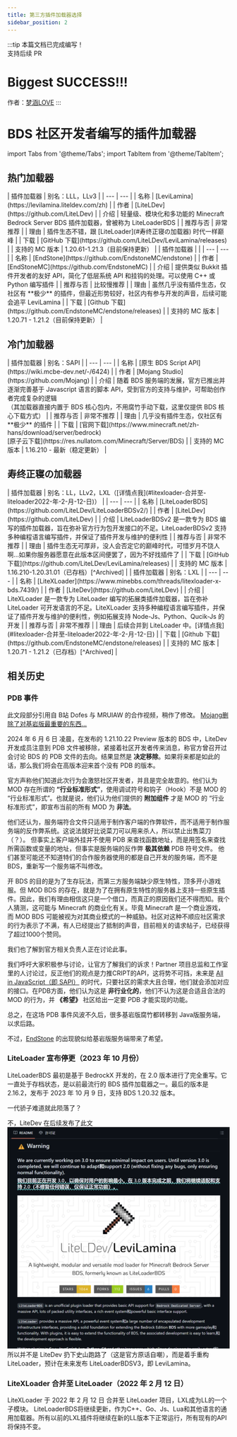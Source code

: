 ```yaml
---
title: 第三方插件加载器选择
sidebar_position: 2
---
```


:::tip
本篇文档已完成编写！<br />
支持后续 PR

# Biggest SUCCESS!!!

作者：[梦涵LOVE](https://github.com/MengHanLOVE1027)
:::

# BDS 社区开发者编写的插件加载器
import Tabs from '@theme/Tabs';
import TabItem from '@theme/TabItem';

## 热门加载器

<Tabs queryString="plugins-loader">
<TabItem value="levilamina" label="LeviLamina">
| 插件加载器 | 别名：LLL，LLv3 |
| --- | --- |
| 名称 | [LeviLamina](https://levilamina.liteldev.com/zh) |
| 作者 | [LiteLDev](https://github.com/LiteLDev) |
| 介绍 | 轻量级、模块化和多功能的 Minecraft Bedrock Server BDS 插件加载器，曾被称为 LiteLoaderBDS |
| 推荐与否 | 非常推荐 |
| 理由 | 插件生态不错，跟 [LiteLoader](#寿终正寝の加载器) 时代一样巅峰 |
| 下载 | [GitHub 下载](https://github.com/LiteLDev/LeviLamina/releases) |
| 支持的 MC 版本 | 1.20.61-1.21.3（目前保持更新） |
</TabItem>
<TabItem value="endstone" label="EndStone">
| 插件加载器 | |
| --- | --- |
| 名称 | [EndStone](https://github.com/EndstoneMC/endstone) |
| 作者 | [EndStoneMC](https://github.com/EndstoneMC) |
| 介绍 | 提供类似 Bukkit 插件开发者的友好 API，简化了低层系统 API 和挂钩的处理。可以使用 C++ 或 Python 编写插件 |
| 推荐与否 | 比较慢推荐 |
| 理由 | 虽然几乎没有插件生态，仅社区有 **极少** 的插件，但最近形势较好，社区内有参与开发的声音，后续可能会追平 LeviLamina |
| 下载 | [Github 下载](https://github.com/EndstoneMC/endstone/releases) |
| 支持的 MC 版本 | 1.20.71 - 1.21.2（目前保持更新） |
</TabItem>
</Tabs>

## 冷门加载器
<Tabs queryString="plugins-loader">
<TabItem value="bds-script-api" label="BDS Script API（官方）">
| 插件加载器 | 别名：SAPI |
| --- | --- |
| 名称 | [原生 BDS Script API](https://wiki.mcbe-dev.net/-/6424) |
| 作者 | [Mojang Studio](https://github.com/Mojang) |
| 介绍 | 随着 BDS 服务端的发展，官方已推出并逐渐完善基于 Javascript 语言的脚本 API，受到官方的支持与维护，可帮助创作者完成复杂的逻辑 <br />（其加载器直接内置于 BDS 核心包内，不用腐竹手动下载，这里仅提供 BDS 核心下载方式） |
| 推荐与否 | 非常不推荐 |
| 理由 | 几乎没有插件生态，仅社区有 **极少** 的插件 |
| 下载 | [官网下载](https://www.minecraft.net/zh-hans/download/server/bedrock)<br />[原子云下载](https://res.nullatom.com/Minecraft/Server/BDS) |
| 支持的 MC 版本 | 1.16.210 - 最新（稳定更新） |
</TabItem>
</Tabs>

## 寿终正寝の加载器
<Tabs queryString="plugins-loader">
<TabItem value="liteloader" label="LiteLoader">
| 插件加载器 | 别名：LL，LLv2，LXL（[详情点我](#litexloader-合并至-liteloader2022-年-2-月-12-日)） |
| --- | --- |
| 名称 | [LiteLoaderBDS](https://github.com/LiteLDev/LiteLoaderBDSv2/) |
| 作者 | [LiteLDev](https://github.com/LiteLDev) |
| 介绍 | LiteLoaderBDSv2 是一款专为 BDS 编写的插件加载器，旨在弥补官方行为包开发接口的不足。LiteLoaderBDSv2 支持多种编程语言编写插件，并保证了插件开发与维护的便利性 |
| 推荐与否 | 非常不推荐 |
| 理由 | 插件生态无可厚非，没人会否定它的巅峰时代，可惜岁月不饶人啊...如果你服务器愿意在此版本区间便罢了，因为不好找插件了 |
| 下载 | [GitHub 下载](https://github.com/LiteLDev/LeviLamina/releases) |
| 支持的 MC 版本 | 1.16.210-1.20.31.01（已存档）[^Archived] |
</TabItem>
<TabItem value="litexloader" label="LiteXLoader">
| 插件加载器 | 别名：LXL |
| --- | --- |
| 名称 | [LiteXLoader](https://www.minebbs.com/threads/litexloader-x-bds.7439/) |
| 作者 | [LiteDev](https://github.com/LiteLDev) |
| 介绍 | LiteXLoader 是一款专为 LiteLoader 编写的拓展类插件加载器，旨在弥补 LiteLoader 可开发语言的不足。LiteXLoader 支持多种编程语言编写插件，并保证了插件开发与维护的便利性，例如拓展支持 Node-Js、Python、Qucik-Js 的开发 |
| 推荐与否 | 非常不推荐 |
| 理由 | 后续合并到 LiteLoader 中。[详情点我](#litexloader-合并至-liteloader2022-年-2-月-12-日) |
| 下载 | [Github 下载](https://github.com/EndstoneMC/endstone/releases) |
| 支持的 MC 版本 | 1.20.71 - 1.21.2（已存档）[^Archived] |
</TabItem>
</Tabs>

## 相关历史

### PDB 事件

此文段部分引用自 B站 Dofes 与 MRUIAW 的合作视频，稍作了修改。
[Mojang删除了对基岩版最重要的东西...](https://www.bilibili.com/video/BV1GS421o7Dz/)

2024 年 6 月 6 日 凌晨，在发布的 1.21.10.22 Preview 版本的 BDS 中，LiteDev 开发成员注意到 PDB 文件被移除，紧接着社区开发者传来消息，称官方曾召开过会讨论 BDS 的 PDB 文件的去向。结果显然是 **决定移除**。如果将来都是如此的话，那么我们将会在高版本迎来首个没有 PDB 的版本。

官方声称他们知道此次行为会激怒社区开发者，并且是完全故意的。他们认为 MOD 存在所谓的 **“行业标准形式”**，使用调试符号和钩子（Hook）不是 MOD 的 “行业标准形式”。也就是说，他们认为他们提供的 **附加组件** 才是 MOD 的 “行业标准形式”，即宣布当前的所有 MOD 为 **非法**。

他们还认为，服务端符合文件只适用于制作客户端的作弊软件，而不适用于制作服务端的反作弊系统。这说法就好比说菜刀可以用来杀人，所以禁止出售菜刀（？）。
但事实上客户端外挂并不使用 PDB 来查找函数地址，而是用签名来查找所需函数或变量的地址，但事实是服务端的反作弊 **极其依赖** PDB 符号文件。
他们甚至可能还不知道特们的合作服务器使用的都是自己开发的服务端，而不是 BDS，重新写一个服务端不叫修改。

开 BDS 的目的是为了生存玩法，而第三方服务端缺少原生特性，顶多开小游戏服。但 MOD BDS 的存在，就是为了在拥有原生特性的服务器上支持一些原生插件。因此，我们有理由相信这只是一个借口，而真正的原因我们还不得而知。我个人猜测，这可能与 Minecraft 的商业化有关。毕竟 Minecraft 是一个商业游戏，而 MOD BDS 可能被视为对其商业模式的一种威胁。社区对这种不顺应社区需求的行为表示了不满，有人已经提出了抵制的声音，目前相关的请求帖子，已经获得了超过1000个赞同。

我们也了解到官方相关负责人正在讨论此事。

我们呼吁大家积极参与讨论，让官方了解我们的诉求！Partner 项目总监和工作室里的人讨论过，反正他们的观点是力推CRIPT的API，这将势不可挡，未来是 [All in JavaScript（即 SAPI）](#冷门加载器) 的时代，只要社区的需求大且合理，他们就会添加对应的接口。在PDB方面，他们认为这是 **非行业化的**，他们不认为这是合适且合法的 MOD 的行为，并 **《希望》** 社区给出一定要 PDB 才能实现的功能。

总之，在这场 PDB 事件风波不久后，很多基岩版腐竹都转移到 Java版服务端，以求后路。

不过，[EndStone](./plugins-loader-choose.md?plugins-loader=endstone#热门加载器) 的出现貌似给基岩版服务端带来了希望。

### LiteLoader 宣布停更（2023 年 10 月份）
LiteLoaderBDS 最初是基于 BedrockX 开发的，在 2.0 版本进行了完全重写。它一直处于存档状态，是以前最流行的 BDS 插件加载器之一。最后的版本是 2.16.2，发布于 2023 年 10 月 9 日，支持 BDS 1.20.32 版本。

一代骄子难道就此陨落了？

不，LiteDev 在后续发布了此文
![LeviLamina在来的路上](./_images/levilamina-is-coming.png)
所以并不是 LiteDev 扔下史山跑路了（这是官方原话自嘲），而是着手重构 LiteLoader，预计在未来发布 LiteLoaderBDSV3，即 LeviLamina。


### LiteXLoader 合并至 LiteLoader（2022 年 2 月 12 日）
LiteXLoader 于 2022 年 2 月 12 日 合并至 LiteLoader 项目，LXL成为LL的一个子模块。 LiteLoaderBDS将继续更新，作为C++、Go、Js、Lua和其他语言的通用加载器。所有以前的LXL插件将继续在新的LL版本下正常运行，所有现有的API将保持不变。


[^Archived]: 已存档（Archived）：这意味着该项目已经不再活跃或不再被维护。当一个项目被标记为 "Archived" 时，它通常表示项目已经完成或不再进行更新。这可能是由于多种原因，比如项目已经达到其目标，或者开发者已经停止了项目的开发。
